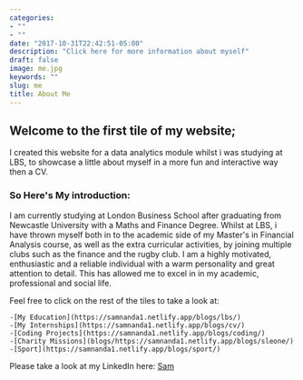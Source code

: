 ```yaml
---
categories:
- ""
- ""
date: "2017-10-31T22:42:51-05:00"
description: "Click here for more information about myself"
draft: false
image: me.jpg
keywords: ""
slug: me
title: About Me
---
```


## **Welcome to the first tile of my website;**

I created this website for a data analytics module whilst i was studying at LBS, to showcase a little about myself in a more fun and interactive way then a CV.

### So Here's My introduction:

I am currently studying at London Business School after graduating from Newcastle University with a Maths and Finance Degree. Whilst at LBS, i have thrown myself both in to the academic side of my Master's in Financial Analysis course, as well as the extra curricular activities, by joining multiple clubs such as the finance and the rugby club. I am a highly motivated, enthusiastic and a reliable individual with a warm personality and great attention to detail. This has allowed me to excel in in my academic, professional and social life. 

Feel free to click on the rest of the tiles to take a look at:

    -[My Education](https://samnanda1.netlify.app/blogs/lbs/)
    -[My Internships](https://samnanda1.netlify.app/blogs/cv/)
    -[Coding Projects](https://samnanda1.netlify.app/blogs/coding/)
    -[Charity Missions](blogs/https://samnanda1.netlify.app/blogs/sleone/)
    -[Sport](https://samnanda1.netlify.app/blogs/sport/)

Please take a look at my LinkedIn here: [Sam](https://www.linkedin.com/samnanda1)
